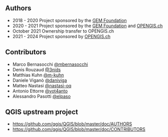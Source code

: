 ## Authors

- 2018 - 2020 Project sponsored by the [GEM Foundation](https://github.com/gem/)
- 2020 - 2021 Project sponsored by the [GEM Foundation](https://github.com/gem/) and [OPENGIS.ch](https://github.com/opengisch/)
- October 2021 Ownership transfer to OPENGIS.ch
- 2021 - 2024 Project sponsored by [OPENGIS.ch](https://github.com/opengisch/)

## Contributors

- Marco Bernasocchi [@mbernasocchi](https://github.com/mbernasocchi/)
- Denis Rouzaud [@3nids](https://github.com/3nids)
- Matthias Kuhn [@m-kuhn](https://github.com/m-kuhn)
- Daniele Viganò [@daniviga](https://github.com/daniviga)
- Matteo Nastasi [@nastasi-oq](https://github.com/nastasi-oq)
- Antonio Ettorre [@vot4anto](https://github.com/vot4anto)
- Alessandro Pasotti [@elpaso](https://github.com/elpaso)

## QGIS upstream project

- https://github.com/qgis/QGIS/blob/master/doc/AUTHORS
- https://github.com/qgis/QGIS/blob/master/doc/CONTRIBUTORS
